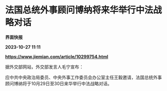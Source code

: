 # 法国总统外事顾问博纳将来华举行中法战略对话
**界面快报**

**2023-10-27 11:11**

**https://www.jiemian.com/article/10299754.html**

据外交部网站，外交部发言人毛宁宣布：

应中共中央政治局委员、中央外事工作委员会办公室主任王毅邀请，法国总统外事顾问博纳将于10月29日至30日来华举行中法战略对话。